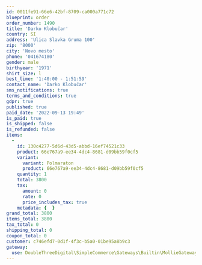 ```yaml
---
id: 0011fe91-66e6-42bf-8709-ca000a771c72
blueprint: order
order_number: 1490
title: 'Darko Klobučar'
country: SI
address: 'Ulica Slavka Gruma 100'
zip: '8000'
city: 'Novo mesto'
phone: '041674180'
gender: male
birthyear: '1971'
shirt_size: l
best_time: '1:40:00 - 1:51:59'
contact_name: 'Darko Klobučar'
sms_notifications: true
terms_and_conditions: true
gdpr: true
published: true
paid_date: '2022-09-13 19:49'
is_paid: true
is_shipped: false
is_refunded: false
items:
  -
    id: 130c4277-5d6d-43d5-abbd-16ef74521c33
    product: 66e767a9-ee34-4dc4-8681-d09bb59f0cf5
    variant:
      variant: Polmaraton
      product: 66e767a9-ee34-4dc4-8681-d09bb59f0cf5
    quantity: 1
    total: 3800
    tax:
      amount: 0
      rate: 0
      price_includes_tax: true
    metadata: {  }
grand_total: 3800
items_total: 3800
tax_total: 0
shipping_total: 0
coupon_total: 0
customer: c746efd7-0d1f-4f3c-b5a0-01be95a8b9c3
gateway:
  use: DoubleThreeDigital\SimpleCommerce\Gateways\Builtin\MollieGateway
---
```

